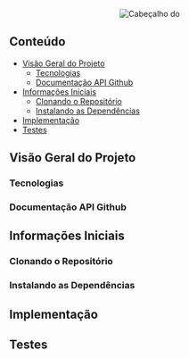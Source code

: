 <p align="center">
  <img src="http://i65.tinypic.com/23hok7o.png" alt="Cabeçalho do "/>
</p>

## Conteúdo
- [Visão Geral do Projeto](#visão-geral-do-projeto)
  - [Tecnologias](#tecnologias)
  - [Documentação API Github](#documentação-api-github)
- [Informações Iniciais](#informações-iniciais)
  - [Clonando o Repositório](#clonando-o-repositório)
  - [Instalando as Dependências](#instalando-as-dependências)
- [Implementação](#implementação)
- [Testes](#testes)

## Visão Geral do Projeto


### Tecnologias


### Documentação API Github


## Informações Iniciais


### Clonando o Repositório


### Instalando as Dependências


## Implementação


## Testes
